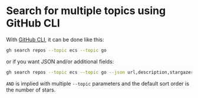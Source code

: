 # Search for multiple topics using GitHub CLI

With [GitHub CLI](https://cli.github.com/), it can be done like this:

```bash
gh search repos --topic ecs --topic go
```

or if you want JSON and/or additional fields:

```bash
gh search repos --topic ecs --topic go --json url,description,stargazersCount,createdAt,updatedAt
```

`AND` is implied with multiple `--topic` parameters and the default sort order is the number of stars.
